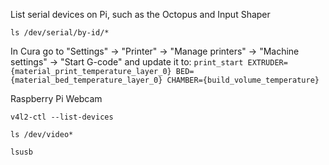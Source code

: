 List serial devices on Pi, such as the Octopus and Input Shaper
```
ls /dev/serial/by-id/*
```

In Cura go to "Settings" -> "Printer" -> "Manage printers" -> "Machine settings" -> "Start G-code" and update it to:
```print_start EXTRUDER={material_print_temperature_layer_0} BED={material_bed_temperature_layer_0} CHAMBER={build_volume_temperature}```

Raspberry Pi Webcam

```
v4l2-ctl --list-devices
```
```
ls /dev/video*
```
```
lsusb
```
